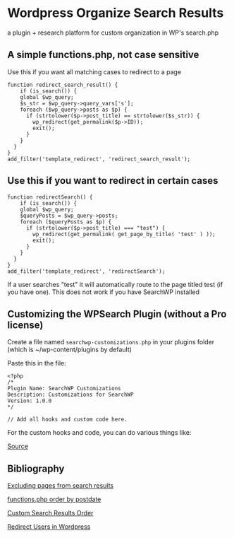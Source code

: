 # Wordpress Organize Search Results
a plugin + research platform for custom organization in WP's search.php

## A simple functions.php, not case sensitive
Use this if you want all matching cases to redirect to a page
```
function redirect_search_result() {
	if (is_search()) {
    global $wp_query;
    $s_str = $wp_query->query_vars['s'];
    foreach ($wp_query->posts as $p) {
      if (strtolower($p->post_title) == strtolower($s_str)) {
        wp_redirect(get_permalink($p->ID));
        exit();
      }
    }
  }
}
add_filter('template_redirect', 'redirect_search_result');
```

## Use this if you want to redirect in certain cases
```
function redirectSearch() {
	if (is_search()) {
    global $wp_query;
	$queryPosts = $wp_query->posts;
    foreach ($queryPosts as $p) {
      if (strtolower($p->post_title) === "test") {
        wp_redirect(get_permalink( get_page_by_title( 'test' ) ));
        exit();
      }
    }
  }
}
add_filter('template_redirect', 'redirectSearch');
```
If a user searches "test" it will automatically route to the page titled test (if you have one). This does not work if you have SearchWP installed


## Customizing the WPSearch Plugin (without a Pro license)

Create a file named `searchwp-customizations.php` in your plugins folder (which is ~/wp-content/plugins by default)

Paste this in the file:

```
<?php
/*
Plugin Name: SearchWP Customizations
Description: Customizations for SearchWP
Version: 1.0.0
*/

// Add all hooks and custom code here.
```

For the custom hooks and code, you can do various things like: 






[Source](https://searchwp.com/documentation/knowledge-base/creating-searchwp-customizations-plugin/)


## Bibliography
[Excluding pages from search results](https://www.wpexplorer.com/limit-wordpress-search/)

[functions.php order by postdate](https://wordpress.stackexchange.com/questions/339566/how-do-i-change-wp-search-results-order)

[Custom Search Results Order](https://searchwp.com/extensions/custom-results-order/)

[Redirect Users in Wordpress](https://firstsiteguide.com/how-to-redirect-users-in-wordpress/)
